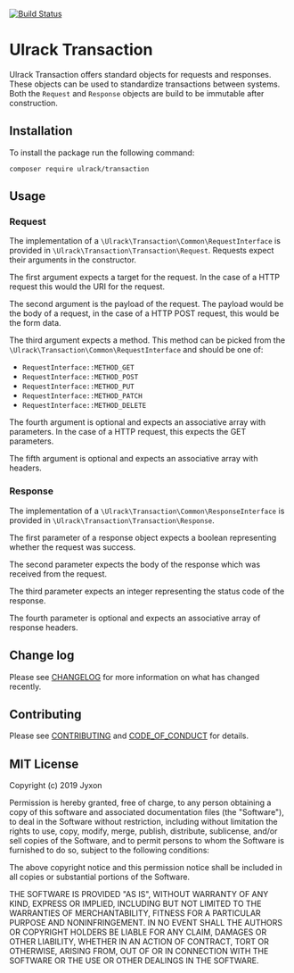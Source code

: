 [![Build Status](https://travis-ci.com/ulrack/transaction.svg?branch=master)](https://travis-ci.com/ulrack/transaction)

# Ulrack Transaction

Ulrack Transaction offers standard objects for requests and responses.
These objects can be used to standardize transactions between systems.
Both the `Request` and `Response` objects are build to be immutable after construction.

## Installation

To install the package run the following command:

```
composer require ulrack/transaction
```

## Usage

### Request

The implementation of a `\Ulrack\Transaction\Common\RequestInterface` is provided
in `\Ulrack\Transaction\Transaction\Request`.
Requests expect their arguments in the constructor.


The first argument expects a target for the request.
In the case of a HTTP request this would the URI for the request.

The second argument is the payload of the request.
The payload would be the body of a request, in the case of a HTTP POST request, this would be the form data.

The third argument expects a method. This method can be picked from the
`\Ulrack\Transaction\Common\RequestInterface` and should be one of:
- `RequestInterface::METHOD_GET`
- `RequestInterface::METHOD_POST`
- `RequestInterface::METHOD_PUT`
- `RequestInterface::METHOD_PATCH`
- `RequestInterface::METHOD_DELETE`

The fourth argument is optional and expects an associative array with parameters.
In the case of a HTTP request, this expects the GET parameters.

The fifth argument is optional and expects an associative array with headers.

### Response

The implementation of a `\Ulrack\Transaction\Common\ResponseInterface` is provided
in `\Ulrack\Transaction\Transaction\Response`.

The first parameter of a response object expects a boolean representing whether the request was success.

The second parameter expects the body of the response which was received from the request.

The third parameter expects an integer representing the status code of the response.

The fourth parameter is optional and expects an associative array of response headers.

## Change log

Please see [CHANGELOG](CHANGELOG.md) for more information on what has changed recently.

## Contributing

Please see [CONTRIBUTING](CONTRIBUTING.md) and [CODE_OF_CONDUCT](CODE_OF_CONDUCT.md) for details.

## MIT License

Copyright (c) 2019 Jyxon

Permission is hereby granted, free of charge, to any person obtaining a copy
of this software and associated documentation files (the "Software"), to deal
in the Software without restriction, including without limitation the rights
to use, copy, modify, merge, publish, distribute, sublicense, and/or sell
copies of the Software, and to permit persons to whom the Software is
furnished to do so, subject to the following conditions:

The above copyright notice and this permission notice shall be included in all
copies or substantial portions of the Software.

THE SOFTWARE IS PROVIDED "AS IS", WITHOUT WARRANTY OF ANY KIND, EXPRESS OR
IMPLIED, INCLUDING BUT NOT LIMITED TO THE WARRANTIES OF MERCHANTABILITY,
FITNESS FOR A PARTICULAR PURPOSE AND NONINFRINGEMENT. IN NO EVENT SHALL THE
AUTHORS OR COPYRIGHT HOLDERS BE LIABLE FOR ANY CLAIM, DAMAGES OR OTHER
LIABILITY, WHETHER IN AN ACTION OF CONTRACT, TORT OR OTHERWISE, ARISING FROM,
OUT OF OR IN CONNECTION WITH THE SOFTWARE OR THE USE OR OTHER DEALINGS IN THE
SOFTWARE.
